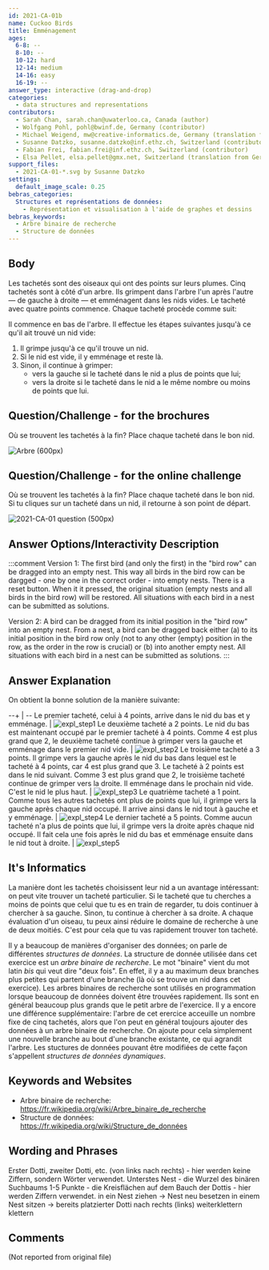 ```yaml
---
id: 2021-CA-01b
name: Cuckoo Birds
title: Emménagement
ages:
  6-8: --
  8-10: --
  10-12: hard
  12-14: medium
  14-16: easy
  16-19: --
answer_type: interactive (drag-and-drop)
categories:
  - data structures and representations
contributors:
  - Sarah Chan, sarah.chan@uwaterloo.ca, Canada (author)
  - Wolfgang Pohl, pohl@bwinf.de, Germany (contributor)
  - Michael Weigend, mw@creative-informatics.de, Germany (translation from English into German)
  - Susanne Datzko, susanne.datzko@inf.ethz.ch, Switzerland (contributor, graphics)
  - Fabian Frei, fabian.frei@inf.ethz.ch, Switzerland (contributor)
  - Elsa Pellet, elsa.pellet@gmx.net, Switzerland (translation from German into French)
support_files:
  - 2021-CA-01-*.svg by Susanne Datzko
settings:
  default_image_scale: 0.25
bebras_categories:
  Structures et représentations de données:
    - Représentation et visualisation à l'aide de graphes et dessins
bebras_keywords:
  - Arbre binaire de recherche
  - Structure de données
---
```



## Body

Les tachetés sont des oiseaux qui ont des points sur leurs plumes. Cinq tachetés sont à côté d'un arbre. Ils grimpent dans l'arbre l'un après l'autre — de gauche à droite — et emménagent dans les nids vides. Le tacheté avec quatre points commence. Chaque tacheté procède comme suit:

Il commence en bas de l'arbre. Il effectue les étapes suivantes jusqu'à ce qu'il ait trouvé un nid vide:
1. Il grimpe jusqu'à ce qu'il trouve un nid.
2. Si le nid est vide, il y emménage et reste là.
3. Sinon, il continue à grimper:
   - vers la gauche si le tacheté dans le nid a plus de points que lui;
   - vers la droite si le tacheté dans le nid a le même nombre ou moins de points que lui.


## Question/Challenge - for the brochures

Où se trouvent les tachetés à la fin? Place chaque tacheté dans le bon nid.

![](graphics/2021-CA-01-question.svg "Arbre (600px)")


## Question/Challenge - for the online challenge

Où se trouvent les tachetés à la fin? Place chaque tacheté dans le bon nid. Si tu cliques sur un tacheté dans un nid, il retourne à son point de départ.

![](interactivity/2021-CA-01-question-interactive.svg "2021-CA-01 question (500px)")


## Answer Options/Interactivity Description

<!-- empty -->

:::comment
Version 1: The first bird (and only the first) in the "bird row" can be dragged into an empty nest. This way all birds in the bird row can be dargged - one by one in the correct order - into empty nests.
There is a reset button. When it it pressed, the original situation (empty nests and all birds in the bird row) will be restored.
All situations with each bird in a nest can be submitted as solutions.

Version 2: A bird can be dragged from its initial position in the "bird row" into an empty nest.
From a nest, a bird can be dragged back either (a) to its initial position in the bird row only (not to any other (empty) position in the row, as the order in the row is crucial) or (b) into another empty nest.
All situations with each bird in a nest can be submitted as solutions.
:::

## Answer Explanation

On obtient la bonne solution de la manière suivante:

--+ | --
Le premier tacheté, celui à 4 points, arrive dans le nid du bas et y emménage.    | ![expl_step1]
Le deuxième tacheté a 2 points. Le nid du bas est maintenant occupé par le premier tacheté à 4 points. Comme 4 est plus grand que 2, le deuxième tacheté continue à grimper vers la gauche et emménage dans le premier nid vide.    | ![expl_step2]
Le troisième tacheté a 3 points. Il grimpe vers la gauche après le nid du bas dans lequel est le tacheté à 4 points, car 4 est plus grand que 3. Le tacheté à 2 points est dans le nid suivant. Comme 3 est plus grand que 2, le troisième tacheté continue de grimper vers la droite. Il emménage dans le prochain nid vide. C'est le nid le plus haut.    | ![expl_step3]
Le quatrième tacheté a 1 point. Comme tous les autres tachetés ont plus de points que lui, il grimpe vers la gauche après chaque nid occupé. Il arrive ainsi dans le nid tout à gauche et y emménage.    | ![expl_step4]
Le dernier tacheté a 5 points. Comme aucun tacheté n'a plus de points que lui, il grimpe vers la droite après chaque nid occupé. Il fait cela une fois après le nid du bas et emménage ensuite dans le nid tout à droite.    | ![expl_step5]


[expl_step1]: graphics/2021-CA-01-solution-step1.svg "1ère étape de résolution"
[expl_step2]: graphics/2021-CA-01-solution-step2.svg "2e étape de résolution"
[expl_step3]: graphics/2021-CA-01-solution-step3.svg "3e étape de résolution"
[expl_step4]: graphics/2021-CA-01-solution-step4.svg "4e étape de résolution"
[expl_step5]: graphics/2021-CA-01-solution-step5.svg "5e étape de résolution"

## It's Informatics

La manière dont les tachetés choisissent leur nid a un avantage intéressant: on peut vite trouver un tacheté particulier. Si le tacheté que tu cherches a moins de points que celui que tu es en train de regarder, tu dois continuer à chercher à sa gauche. Sinon, tu continue à chercher à sa droite. A chaque évaluation d'un oiseau, tu peux ainsi réduire le domaine de recherche à une de deux moitiés. C'est pour cela que tu vas rapidement trouver ton tacheté.

Il y a beaucoup de manières d'organiser des données; on parle de différentes _structures de données_. La structure de donnée utilisée dans cet exercice est un _arbre binaire de recherche_. Le mot "binaire" vient du mot latin _bis_ qui veut dire "deux fois". En effet, il y a au maximum deux branches plus petites qui partent d'une branche (là où se trouve un nid dans cet exercice). Les arbres binaires de recherche sont utilisés en programmation lorsque beaucoup de données doivent être trouvées rapidement. Ils sont en général beaucoup plus grands que le petit arbre de l'exercice. Il y a encore une différence supplémentaire: l'arbre de cet erercice acceuille un nombre fixe de cinq tachetés, alors que l'on peut en général toujours ajouter des données à un arbre binaire de recherche. On ajoute pour cela simplement une nouvelle branche au bout d'une branche existante, ce qui agrandit l'arbre. Les stuctures de données pouvant être modifiées de cette façon s'appellent _structures de données dynamiques_.


## Keywords and Websites

 - Arbre binaire de recherche: https://fr.wikipedia.org/wiki/Arbre_binaire_de_recherche
 - Structure de données: https://fr.wikipedia.org/wiki/Structure_de_données


## Wording and Phrases

Erster Dotti, zweiter Dotti, etc. (von links nach rechts) - hier werden keine Ziffern, sondern Wörter verwendet.
Unterstes Nest - die Wurzel des binären Suchbaums
1-5 Punkte - die Kreisflächen auf dem Bauch der Dottis - hier werden Ziffern verwendet.
in ein Nest ziehen -> Nest neu besetzen
in einem Nest sitzen -> bereits platzierter Dotti
nach rechts (links) weiterklettern
klettern


## Comments

(Not reported from original file)
